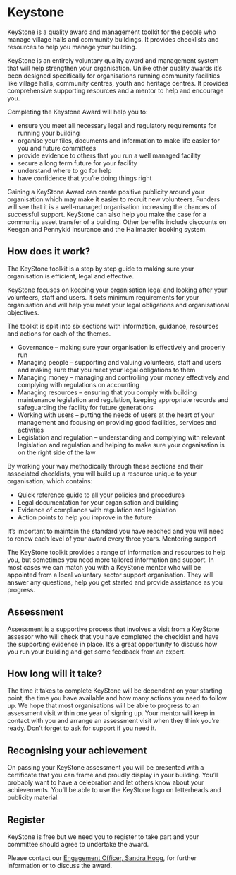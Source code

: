 # Keystone

KeyStone is a quality award and management toolkit for the people who manage village halls and community buildings. It provides checklists and resources to help you manage your building.

KeyStone is an entirely voluntary quality award and management system that will help strengthen your organisation. Unlike other quality awards it’s been designed specifically for organisations running community facilities like village halls, community centres, youth and heritage centres. It provides comprehensive supporting resources and a mentor to help and encourage you.

Completing the Keystone Award will help you to:

* ensure you meet all necessary legal and regulatory requirements for running your building
* organise your files, documents and information to make life easier for you and future committees
* provide evidence to others that you run a well managed facility
* secure a long term future for your facility
* understand  where to go for help
* have confidence that you’re doing things right

Gaining a KeyStone Award can create positive publicity around your organisation which may make it easier to recruit new volunteers. Funders will see that it is a well-managed organisation increasing the chances of successful support. KeyStone can also help you make the case for a community asset transfer of a building.  Other benefits include discounts on Keegan and Pennykid insurance and the Hallmaster booking system.

## How does it work?

The KeyStone toolkit is a step by step guide to making sure your organisation is efficient, legal and effective.

KeyStone focuses on keeping your organisation legal and looking after your volunteers, staff and users. It sets minimum requirements for your organisation and will help you meet your legal obligations and organisational objectives.

The toolkit is split into six sections with information, guidance, resources and actions for each of the themes.

* Governance – making sure your organisation is effectively and properly run
* Managing people – supporting and valuing volunteers, staff and users and making sure that you meet your legal obligations to them
* Managing money – managing and controlling your money effectively and complying with regulations on accounting
* Managing resources – ensuring that you comply with building maintenance legislation and regulation, keeping appropriate records and safeguarding the facility for future generations
* Working with users – putting the needs of users at the heart of your management and focusing on providing good facilities, services and activities
* Legislation and regulation – understanding and complying with relevant legislation and regulation and helping to make sure your organisation is on the right side of the law

By working your way methodically through these sections and their associated checklists, you will build up a resource unique to your organisation, which contains:

* Quick reference guide to all your policies and procedures
* Legal documentation for your organisation and building
* Evidence of compliance with regulation and legislation
* Action points to help you improve in the future

It’s important to maintain the standard you have reached and you will need to renew each level of your award every three years.
Mentoring support

The KeyStone toolkit provides a range of information and resources to help you, but sometimes you need more tailored information and support. In most cases we can match you with a KeyStone mentor who will be appointed from a local voluntary sector support organisation. They will answer any questions, help you get started and provide assistance as you progress.

## Assessment

Assessment is a supportive process that involves a visit from a KeyStone assessor who will check that you have completed the checklist and have the supporting evidence in place. It’s a great opportunity to discuss how you run your building and get some feedback from an expert.

## How long will it take?

The time it takes to complete KeyStone will be dependent on your starting point, the time you have available and how many actions you need to follow up. We hope that most organisations will be able to progress to an assessment visit within one year of signing up. Your mentor will keep in contact with you and arrange an assessment visit when they think you’re ready. Don’t forget to ask for support if you need it.

## Recognising your achievement

On passing your KeyStone assessment you will be presented with a certificate that you can frame and proudly display in your building. You’ll probably want to have a celebration and let others know about your achievements. You’ll be able to use the KeyStone logo on letterheads and publicity material.

## Register

KeyStone is free but we need you to register to take part and your committee should agree to undertake the award.

Please contact our [Engagement Officer, Sandra Hogg](mailto:Sandra.hogg@scvo.org.uk), for further information or to discuss the award.
